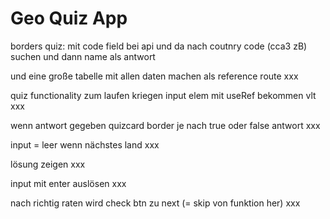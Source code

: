 # Geo Quiz App

borders quiz: mit code field bei api und da nach coutnry code (cca3 zB) suchen und dann name als antwort

und eine große tabelle mit allen daten machen als reference route xxx

quiz functionality zum laufen kriegen
input elem mit useRef bekommen vlt xxx

wenn antwort gegeben quizcard border je nach true oder false antwort xxx

input = leer wenn nächstes land xxx

lösung zeigen xxx

input mit enter auslösen xxx

nach richtig raten wird check btn zu next (= skip von funktion her) xxx
